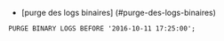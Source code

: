 * [purge des logs binaires] (#purge-des-logs-binaires)
```
PURGE BINARY LOGS BEFORE '2016-10-11 17:25:00';
```
